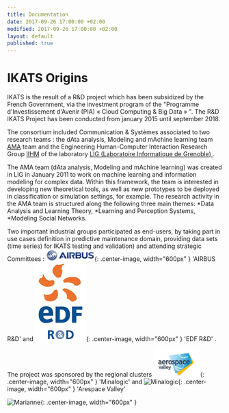 ```yaml
---
title: Documentation
date: 2017-09-26 17:00:00 +02:00
modified: 2017-09-26 17:00:00 +02:00
layout: default
published: true
---
```



IKATS Origins
=============

IKATS is the result of a R&D project which has been subsidized by the French Government, via the investment program of the "Programme d'Investissement d'Avenir (PIA) « Cloud Computing & Big Data » ".
The R&D IKATS Project has been conducted from january 2015 until september 2018.

The consortium included Communication & Systèmes associated to two research teams : the  dAta analysis, Modeling and mAchine learning team <a href="https://www.liglab.fr/en/research/research-areas-and-teams/ama"> AMA</a> team and the Engineering Human-Computer Interaction
Research Group <a href="http://iihm.imag.fr/en/">IIHM</a> of the laboratory <a href="https://www.liglab.fr ">LIG (Laboratoire Informatique de Grenoble) </a>.

The AMA team (dAta analysis, Modeling and mAchine learning) was created in LIG in January 2011 to work on machine learning and information modeling for complex data. Within this framework, the team is interested in developing new theoretical tools, as well as new prototypes to be deployed in classification or simulation settings, for example. The research activity in the AMA team is structured along the following three main themes:
*Data Analysis and Learning Theory,
*Learning and Perception Systems,
*Modeling Social Networks.

Two important industrial groups participated as end-users, by taking part in use cases definition in predictive maintenance domain, providing data sets (time series) for IKATS testing and validation) and attending strategic Committees :  ![AIRBUS R&D](/img/logo_AIB_RetD.png ){: .center-image, width="600px" } 'AIRBUS R&D' and ![EDF R&D](/img/logo_EDF_RetD.png ){: .center-image, width="600px" } 'EDF R&D' .


The project was sponsored by the regional clusters ![Aerospace Valley](/img/logo_aese.png ){: .center-image, width="600px" } 'Minalogic' and ![Minalogic](/img/logo_minalogic.png ){: .center-image, width="600px" } 'Arespace Valley'


![Marianne](/img/marianne.png ){: .center-image, width="600px" }
